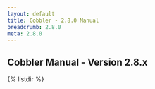 ```yaml
---
layout: default
title: Cobbler - 2.8.0 Manual
breadcrumb: 2.8.0
meta: 2.8.0
---
```

## Cobbler Manual - Version 2.8.x

{% listdir %}
